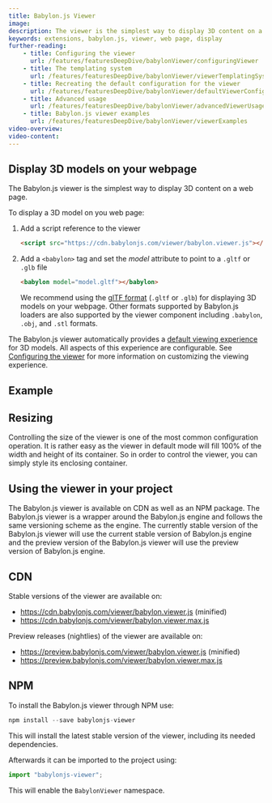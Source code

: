 ```yaml
---
title: Babylon.js Viewer
image:
description: The viewer is the simplest way to display 3D content on a web page.
keywords: extensions, babylon.js, viewer, web page, display
further-reading:
    - title: Configuring the viewer
      url: /features/featuresDeepDive/babylonViewer/configuringViewer
    - title: The templating system
      url: /features/featuresDeepDive/babylonViewer/viewerTemplatingSystem
    - title: Recreating the default configuration for the viewer
      url: /features/featuresDeepDive/babylonViewer/defaultViewerConfig
    - title: Advanced usage
      url: /features/featuresDeepDive/babylonViewer/advancedViewerUsage
    - title: Babylon.js viewer examples
      url: /features/featuresDeepDive/babylonViewer/viewerExamples
video-overview:
video-content:
---
```


## Display 3D models on your webpage

The Babylon.js viewer is the simplest way to display 3D content on a web page.

To display a 3D model on you web page:

1. Add a script reference to the viewer

    ```html
    <script src="https://cdn.babylonjs.com/viewer/babylon.viewer.js"></script>
    ```

2. Add a `<babylon>` tag and set the _model_ attribute to point to a `.gltf` or `.glb` file

    ```html
    <babylon model="model.gltf"></babylon>
    ```

    We recommend using the [glTF format](https://github.com/khronosgroup/gltf) (`.gltf` or `.glb`) for displaying 3D models on your webpage. Other formats supported by Babylon.js loaders are also supported by the viewer component including `.babylon`, `.obj`, and `.stl` formats.

The Babylon.js viewer automatically provides a [default viewing experience](#default-viewing-experience) for 3D models. All aspects of this experience are configurable. See [Configuring the viewer](//doc.babylonjs.com/extensions/babylonViewer/configuringViewer) for more information on customizing the viewing experience.

## Example

<CodePen pen="QxzBPd" tab="html,result" title="Babylon.js Viewer - Display a 3D model" />

## Resizing

Controlling the size of the viewer is one of the most common configuration operation. It is rather easy as the viewer in default mode will fill 100% of the width and height of its container. So in order to control the viewer, you can simply style its enclosing container.

<CodePen pen="qMBwar" tab="html,result" title="Babylon.js Viewer - Resize the viewer" />

## Using the viewer in your project

The Babylon.js viewer is available on CDN as well as an NPM package. The Babylon.js viewer is a wrapper around the Babylon.js engine and follows the same versioning scheme as the engine. The currently stable version of the Babylon.js viewer will use the current stable version of Babylon.js engine and the preview version of the Babylon.js viewer will use the preview version of Babylon.js engine.

## CDN

Stable versions of the viewer are available on:

-   https://cdn.babylonjs.com/viewer/babylon.viewer.js (minified)
-   https://cdn.babylonjs.com/viewer/babylon.viewer.max.js

Preview releases (nightlies) of the viewer are available on:

-   https://preview.babylonjs.com/viewer/babylon.viewer.js (minified)
-   https://preview.babylonjs.com/viewer/babylon.viewer.max.js

## NPM

To install the Babylon.js viewer through NPM use:

```javascript
npm install --save babylonjs-viewer
```

This will install the latest stable version of the viewer, including its needed dependencies.

Afterwards it can be imported to the project using:

```javascript
import "babylonjs-viewer";
```

This will enable the `BabylonViewer` namespace.
